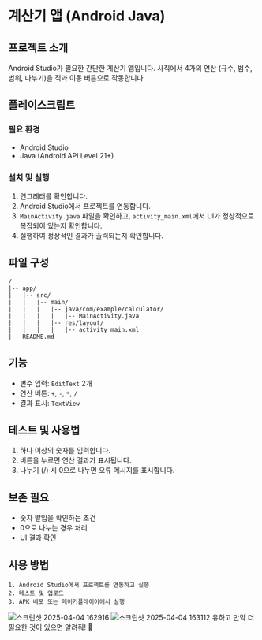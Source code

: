 
# 계산기 앱 (Android Java)

## 프로젝트 소개
Android Studio가 필요한 간단한 계산기 앱입니다. 사직에서 4가의 연산 (규수, 범수, 범위, 나누기)을 직과 이동 버튼으로 작동합니다.

## 플레이스크립트
### 필요 환경
- Android Studio
- Java (Android API Level 21+)

### 설치 및 실행
1. 연그레터를 확인합니다.
2. Android Studio에서 프로젝트를 연동합니다.
3. `MainActivity.java` 파일을 확인하고, `activity_main.xml`에서 UI가 정상적으로 복잡되어 있는지 확인합니다.
4. 실행하여 정상적인 결과가 출력되는지 확인합니다.

## 파일 구성
```
/
|-- app/
|   |-- src/
|   |   |-- main/
|   |   |   |-- java/com/example/calculator/
|   |   |   |   |-- MainActivity.java
|   |   |   |-- res/layout/
|   |   |   |   |-- activity_main.xml
|-- README.md
```

## 기능
- 변수 입력: `EditText` 2개
- 연산 버튼: `+`, `-`, `*`, `/`
- 결과 표시: `TextView`

## 테스트 및 사용법
1. 하나 이상의 숫자를 입력합니다.
2. 버튼을 누르면 연산 결과가 표시됩니다.
3. 나누기 (/) 시 0으로 나누면 오류 메시지를 표시합니다.

## 보존 필요
- 숫자 발입을 확인하는 조건
- 0으로 나누는 경우 처리
- UI 결과 확인

## 사용 방법
```
1. Android Studio에서 프로젝트를 연동하고 실행
2. 테스트 및 업로드
3. APK 배포 또는 메이커플레이어에서 실행
```

![스크린샷 2025-04-04 162916](https://github.com/user-attachments/assets/da855234-8711-414e-b0f9-593bfa8db274)
![스크린샷 2025-04-04 163112](https://github.com/user-attachments/assets/7ab8589a-b072-40fa-9cef-795709b48b42)
유하고 만약 더 필요한 것이 있으면 알려줘! 🚀

